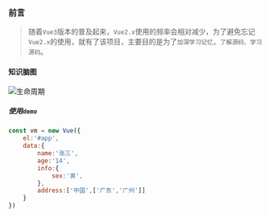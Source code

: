 ### 前言
> 随着`Vue3`版本的普及起来，`Vue2.x`使用的频率会相对减少，为了避免忘记`Vue2.x`的使用，就有了该项目，主要目的是为了`加深学习记忆`，`了解源码、学习源码`。


#### 知识脑图
![生命周期](https://cn.vuejs.org/images/lifecycle.png)


##### 使用`demo`

```javascript
const vm = new Vue({
    el:'#app',
    data:{
        name:'张三',
        age:'14',
        info:{
            sex:'男',
        },
        address:['中国',['广东','广州']]
    }
})
```